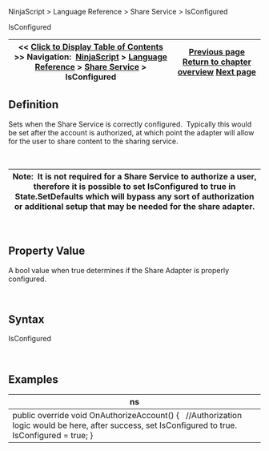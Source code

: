 ﻿


NinjaScript \> Language Reference \> Share Service \> IsConfigured






















IsConfigured







| \<\< [Click to Display Table of Contents](isconfigured.md) \>\> **Navigation:**     [NinjaScript](ninjascript-1.md) \> [Language Reference](language_reference_wip-1.md) \> [Share Service](share_service-1.md) \> IsConfigured | [Previous page](isauthorizationrequired-1.md) [Return to chapter overview](share_service-1.md) [Next page](isdefault-1.md) |
| --- | --- |











## Definition


Sets when the Share Service is correctly configured.  Typically this would be set after the account is authorized, at which point the adapter will allow for the user to share content to the sharing service.     


 




| Note:  It is not required for a Share Service to authorize a user, therefore it is possible to set IsConfigured to true in State.SetDefaults which will bypass any sort of authorization or additional setup that may be needed for the share adapter. |
| --- |



 


## 


## Property Value


A bool value when true determines if the Share Adapter is properly configured. 


 


## Syntax


IsConfigured


 


## 


## Examples




| ns |
| --- |
| public override void OnAuthorizeAccount() {    //Authorization logic would be here, after success, set IsConfigured to true.      IsConfigured \= true; } |









